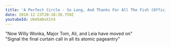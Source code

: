 ```yaml
---
title: 'A Perfect Circle - So Long, And Thanks For All The Fish (Official Video)'
date: 2018-12-23T20:18:28.759Z
youtubeId: UkHSmDxX1t4
---
```

"Now Willy Wonka, Major Tom, Ali, and Leia have moved on"  
"Signal the final curtain call in all its atomic pageantry"
